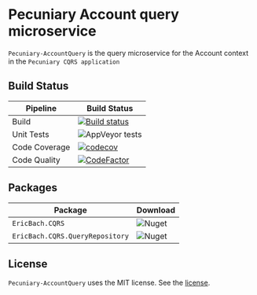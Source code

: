 # Pecuniary Account query microservice

`Pecuniary-AccountQuery` is the query microservice for the Account context in the `Pecuniary CQRS application`

## Build Status

Pipeline | Build Status
-|-
Build | [![Build status](https://ci.appveyor.com/api/projects/status/nuwvjwbntk8g2ejy?svg=true)](https://ci.appveyor.com/project/eric-bach/pecuniary-accountquery)
Unit Tests | ![AppVeyor tests](https://img.shields.io/appveyor/tests/eric-bach/Pecuniary-AccountQuery)
Code Coverage | [![codecov](https://codecov.io/gh/eric-bach/Pecuniary-AccountQuery/branch/master/graph/badge.svg)](https://codecov.io/gh/eric-bach/Pecuniary-AccountQuery)
Code Quality | [![CodeFactor](https://www.codefactor.io/repository/github/eric-bach/pecuniary-accountquery/badge)](https://www.codefactor.io/repository/github/eric-bach/pecuniary-accountquery)

## Packages

Package | Download
-|-
`EricBach.CQRS` | ![Nuget](https://img.shields.io/nuget/v/EricBach.CQRS) |
`EricBach.CQRS.QueryRepository` | ![Nuget](https://img.shields.io/nuget/v/EricBach.CQRS.QueryRepository) |

## License

`Pecuniary-AccountQuery` uses the MIT license. See the [license](https://github.com/eric-bach/Pecuniary-AccountQuery/blob/master/LICENSE).

